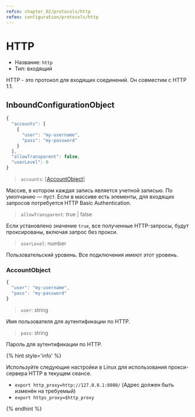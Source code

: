 ```yaml
---
refcn: chapter_02/protocols/http
refen: configuration/protocols/http
---
```

# HTTP

* Название: `http`
* Тип: входящий

HTTP - это протокол для входящих соединений. Он совместим с HTTP 1.1.

## InboundConfigurationObject

```javascript
{
  "accounts": [
    {
      "user": "my-username",
      "pass": "my-password"
    }
  ],
  "allowTransparent": false,
  "userLevel": 0
}
```

> `accounts`: \[[AccountObject](#accountobject)\]

Массив, в котором каждая запись является учетной записью. По умолчанию — пуст. Если в массиве есть элементы, для входящих запросов потребуется HTTP Basic Authentication.

> `allowTransparent`: true | false

Если установлено значение `true`, все полученные HTTP-запросы, будут проксированы, включая запрос без прокси.

> `userLevel`: number

Пользовательский уровень. Все подключения имеют этот уровень.

### AccountObject

```javascript
{
  "user": "my-username",
  "pass": "my-password"
}
```

> `user`: string

Имя пользователя для аутентификации по HTTP.

> `pass`: string

Пароль для аутентификации по HTTP.

{% hint style='info' %}

Используйте следующие настройки в Linux для использования прокси-сервера HTTP в текущем сеансе.

* `export http_proxy=http://127.0.0.1:8080/` (Адрес должен быть изменён на требуемый)
* `export https_proxy=$http_proxy`

{% endhint %}